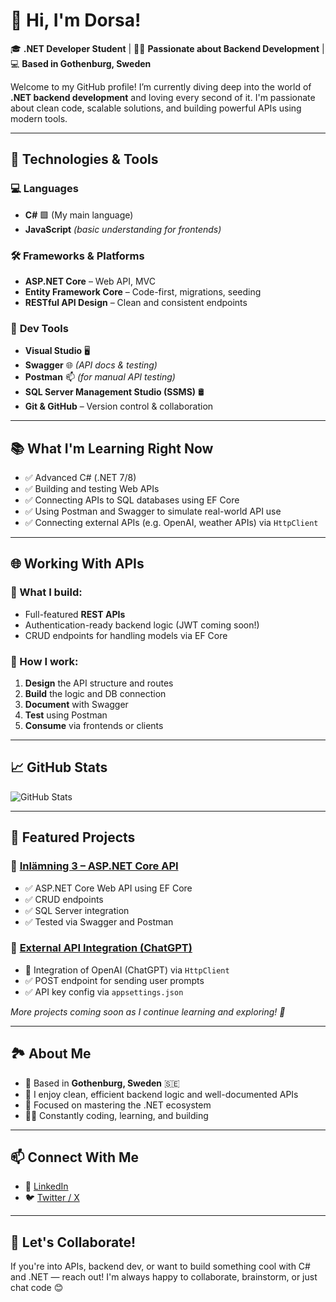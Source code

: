 # 👋 Hi, I'm Dorsa!

🎓 **.NET Developer Student** | 👨‍💻 **Passionate about Backend Development** | 💻 **Based in Gothenburg, Sweden**

Welcome to my GitHub profile! I’m currently diving deep into the world of **.NET backend development** and loving every second of it. I'm passionate about clean code, scalable solutions, and building powerful APIs using modern tools.

---

## 🚀 Technologies & Tools

### 💻 **Languages**
- **C#** 🟩 (My main language)
- **JavaScript** *(basic understanding for frontends)*

### 🛠️ **Frameworks & Platforms**
- **ASP.NET Core** – Web API, MVC
- **Entity Framework Core** – Code-first, migrations, seeding
- **RESTful API Design** – Clean and consistent endpoints

### 🔧 **Dev Tools**
- **Visual Studio** 🖥️  
- **Swagger** 🌐 *(API docs & testing)*
- **Postman** 📫 *(for manual API testing)*
- **SQL Server Management Studio (SSMS)** 🛢️  
- **Git & GitHub** – Version control & collaboration

---

## 📚 **What I'm Learning Right Now**

- ✅ Advanced C# (.NET 7/8)
- ✅ Building and testing Web APIs
- ✅ Connecting APIs to SQL databases using EF Core
- ✅ Using Postman and Swagger to simulate real-world API use
- ✅ Connecting external APIs (e.g. OpenAI, weather APIs) via `HttpClient`

---

## 🌐 **Working With APIs**

### 🔹 What I build:
- Full-featured **REST APIs**
- Authentication-ready backend logic (JWT coming soon!)
- CRUD endpoints for handling models via EF Core

### 🔹 How I work:
1. **Design** the API structure and routes  
2. **Build** the logic and DB connection  
3. **Document** with Swagger  
4. **Test** using Postman  
5. **Consume** via frontends or clients  

---

## 📈 **GitHub Stats**

![GitHub Stats](https://github-readme-stats.vercel.app/api?username=id0r3a&show_icons=true&hide_title=true&count_private=true&hide=prs&theme=dark)

---

## 📂 **Featured Projects**

### 🔸 [Inlämning 3 – ASP.NET Core API](https://github.com/id0r3a/Inl-mning-3.git)
- ✅ ASP.NET Core Web API using EF Core  
- ✅ CRUD endpoints  
- ✅ SQL Server integration  
- ✅ Tested via Swagger and Postman  

### 🔸 [External API Integration (ChatGPT)](https://github.com/id0r3a)
- 🧠 Integration of OpenAI (ChatGPT) via `HttpClient`  
- ✅ POST endpoint for sending user prompts  
- ✅ API key config via `appsettings.json`  

*More projects coming soon as I continue learning and exploring! 🚀*

---

## 🏞️ **About Me**

- 📍 Based in **Gothenburg, Sweden** 🇸🇪  
- 🧠 I enjoy clean, efficient backend logic and well-documented APIs  
- 🎯 Focused on mastering the .NET ecosystem  
- 🧑‍💻 Constantly coding, learning, and building  

---

## 📫 **Connect With Me**

- 💼 [LinkedIn](https://www.linkedin.com/in/dorsa-moradi-8704182aa/)
- 🐦 [Twitter / X](https://x.com/id0r3a)

---

## 💬 **Let's Collaborate!**

If you're into APIs, backend dev, or want to build something cool with C# and .NET — reach out! I'm always happy to collaborate, brainstorm, or just chat code 😊
